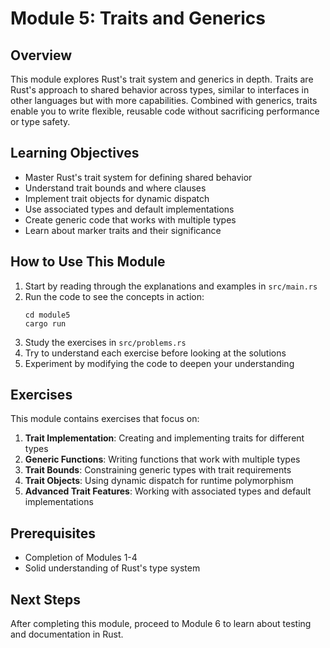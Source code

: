 # Module 5: Traits and Generics

## Overview
This module explores Rust's trait system and generics in depth. Traits are Rust's approach to shared behavior across types, similar to interfaces in other languages but with more capabilities. Combined with generics, traits enable you to write flexible, reusable code without sacrificing performance or type safety.

## Learning Objectives
- Master Rust's trait system for defining shared behavior
- Understand trait bounds and where clauses
- Implement trait objects for dynamic dispatch
- Use associated types and default implementations
- Create generic code that works with multiple types
- Learn about marker traits and their significance

## How to Use This Module
1. Start by reading through the explanations and examples in `src/main.rs`
2. Run the code to see the concepts in action:
   ```
   cd module5
   cargo run
   ```
3. Study the exercises in `src/problems.rs`
4. Try to understand each exercise before looking at the solutions
5. Experiment by modifying the code to deepen your understanding

## Exercises
This module contains exercises that focus on:
1. **Trait Implementation**: Creating and implementing traits for different types
2. **Generic Functions**: Writing functions that work with multiple types
3. **Trait Bounds**: Constraining generic types with trait requirements
4. **Trait Objects**: Using dynamic dispatch for runtime polymorphism
5. **Advanced Trait Features**: Working with associated types and default implementations

## Prerequisites
- Completion of Modules 1-4
- Solid understanding of Rust's type system

## Next Steps
After completing this module, proceed to Module 6 to learn about testing and documentation in Rust.